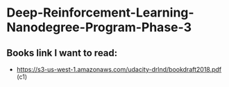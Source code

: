 # Deep-Reinforcement-Learning-Nanodegree-Program-Phase-3


Books link I want to read: 
--
- https://s3-us-west-1.amazonaws.com/udacity-drlnd/bookdraft2018.pdf (c1)


